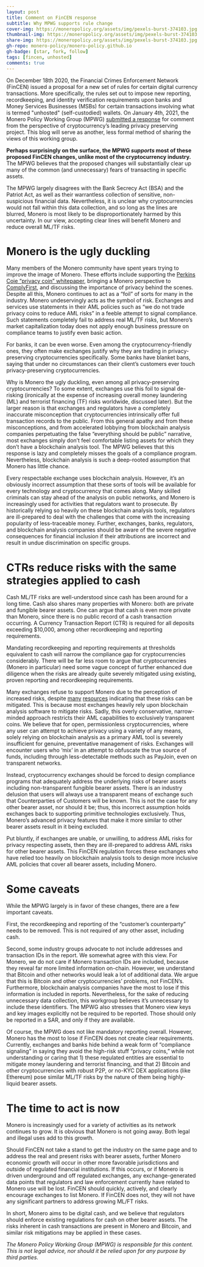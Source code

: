 ```yaml
---
layout: post
title: Comment on FinCEN response
subtitle: Why MPWG supports rule change
cover-img: https://moneropolicy.org/assets/img/pexels-burst-374103.jpg
thumbnail-img: https://moneropolicy.org/assets/img/pexels-burst-374103.jpg
share-img: https://moneropolicy.org/assets/img/pexels-burst-374103.jpg
gh-repo: monero-policy/monero-policy.github.io
gh-badge: [star, fork, follow]
tags: [fincen, unhosted]
comments: true
---
```


On December 18th 2020, the Financial Crimes Enforcement Network (FinCEN) issued a proposal for a new set of rules for certain digital currency transactions. More specifically, the rules set out to impose new reporting, recordkeeping, and identity verification requirements upon banks and Money Services Businesses (MSBs) for certain transactions involving what is termed "unhosted" (self-custodied) wallets. On January 4th, 2021, the Monero Policy Working Group (MPWG) [submitted a response](https://www.regulations.gov/comment/FINCEN-2020-0020-6210) for comment from the perspective of cryptocurrency’s leading privacy preserving project. This blog will serve as another, less formal method of sharing the views of this working group.

**Perhaps surprisingly on the surface, the MPWG *supports* most of these proposed FinCEN changes, unlike most of the cryptocurrency industry.** The MPWG believes that the proposed changes will substantially clear up many of the common (and unnecessary) fears of transacting in specific assets.

The MPWG largely disagrees with the Bank Secrecy Act (BSA) and the Patriot Act, as well as their warrantless collection of sensitive, non-suspicious financial data. Nevertheless, it is unclear why cryptocurrencies would not fall within this data collection, and so long as the lines are blurred, Monero is most likely to be disproportionately harmed by this uncertainty. In our view, accepting clear lines will benefit Monero and reduce overall ML/TF risks.

# Monero is the ugly duckling

Many members of the Monero community have spent years trying to improve the image of Monero. These efforts include supporting the [Perkins Coie “privacy coin” whitepaper](https://www.perkinscoie.com/en/news-insights/anti-money-laundering-regulation-of-privacy-enabling-cryptocurrencies.html), bringing a Monero perspective to [ComplyFirst](https://www.complyfirst.org/), and discussing the importance of privacy behind the scenes. Despite all this, Monero continues to act as a “foil” of sorts for many in the industry. Monero undeservingly acts as the symbol of risk. Exchanges and services use statements in their AML policies such as “we do not trade privacy coins to reduce AML risks” in a feeble attempt to signal compliance. Such statements completely fail to address real ML/TF risks, but Monero’s market capitalization today does not apply enough business pressure on compliance teams to justify even basic action.

For banks, it can be even worse. Even among the cryptocurrency-friendly ones, they often make exchanges justify why they are trading in privacy-preserving cryptocurrencies specifically. Some banks have blanket bans, saying that under no circumstances can their client’s customers ever touch privacy-preserving cryptocurrencies.

Why is Monero the ugly duckling, even among all privacy-preserving cryptocurrencies? To some extent, exchanges use this foil to signal de-risking (ironically at the expense of increasing overall money laundering (ML) and terrorist financing (TF) risks worldwide, discussed later). But the larger reason is that exchanges and regulators have a completely inaccurate misconception that cryptocurrencies intrinsically offer full transaction records to the public. From this general apathy and from these misconceptions, and from accelerated lobbying from blockchain analysis companies perpetuating the false “everything should be public” narrative, most exchanges simply don’t feel comfortable listing assets for which they don’t have a blockchain analysis tool. The MPWG believes that this response is lazy and completely misses the goals of a compliance program. Nevertheless, blockchain analysis is such a deep-rooted assumption that Monero has little chance.

Every respectable exchange uses blockchain analysis. However, it’s an obviously incorrect assumption that these sorts of tools will be available for every technology and cryptocurrency that comes along. Many skilled criminals can stay ahead of the analysis on public networks, and Monero is increasingly used for activities that regulators want to prosecute. By historically relying so heavily on these blockchain analysis tools, regulators are ill-prepared to deal with the challenges that come with the increasing popularity of less-traceable money. Further, exchanges, banks, regulators, and blockchain analysis companies should be aware of the severe negative consequences for financial inclusion if their attributions are incorrect and result in undue discrimination on specific groups.

# CTRs reduce risks with the same strategies applied to cash

Cash ML/TF risks are well-understood since cash has been around for a long time. Cash also shares many properties with Monero: both are private and fungible bearer assets. One can argue that cash is even more private than Monero, since there is no public record of a cash transaction occurring. A Currency Transaction Report (CTR) is required for all deposits exceeding $10,000, among other recordkeeping and reporting requirements.

Mandating recordkeeping and reporting requirements at thresholds equivalent to cash will narrow the compliance gap for cryptocurrencies considerably. There will be far less room to argue that cryptocurrencies (Monero in particular) need some vague concept of further enhanced due diligence when the risks are already quite severely mitigated using existing, proven reporting and recordkeeping requirements.

Many exchanges refuse to support Monero due to the perception of increased risks, despite [many](https://www.perkinscoie.com/en/news-insights/anti-money-laundering-regulation-of-privacy-enabling-cryptocurrencies.html) [resources](https://www.complyfirst.org/resources/) indicating that these risks can be mitigated. This is because most exchanges heavily rely upon blockchain analysis software to mitigate risks. Sadly, this overly conservative, narrow-minded approach restricts their AML capabilities to exclusively transparent coins. We believe that for open, permissionless cryptocurrencies, where any user can attempt to achieve privacy using a variety of any means, solely relying on blockchain analysis as a primary AML tool is severely insufficient for genuine, preventative management of risks. Exchanges will encounter users who ‘mix’ in an attempt to obfuscate the true source of funds, including through less-detectable methods such as PayJoin, even on transparent networks.

Instead, cryptocurrency exchanges should be forced to design compliance programs that adequately address the underlying risks of bearer assets including non-transparent fungible bearer assets. There is an industry delusion that users will always use a transparent means of exchange such that Counterparties of Customers will be known. This is not the case for any other bearer asset, nor should it be; thus, this incorrect assumption holds exchanges back to supporting primitive technologies exclusively. Thus, Monero’s advanced privacy features that make it more similar to other bearer assets result in it being excluded.

Put bluntly, if exchanges are unable, or unwilling, to address AML risks for privacy respecting assets, then they are ill-prepared to address AML risks for other bearer assets. This FinCEN regulation forces these exchanges who have relied too heavily on blockchain analysis tools to design more inclusive AML policies that cover all bearer assets, including Monero.

# Some caveats

While the MPWG largely is in favor of these changes, there are a few important caveats.

First, the recordkeeping and reporting of the “customer’s counterparty” needs to be removed. This is not required of any other asset, including cash.

Second, some industry groups advocate to not include addresses and transaction IDs in the report. We somewhat agree with this view. For Monero, we do not care if Monero transaction IDs are included, because they reveal far more limited information on-chain. However, we understand that Bitcoin and other networks would leak a lot of additional data. We argue that this is Bitcoin and other cryptocurrencies’ problems, not FinCEN’s. Furthermore, blockchain analysis companies have the most to lose if this information is included in reports. Nevertheless, for the sake of reducing unnecessary data collection, this workgroup believes it’s unnecessary to include these identifiers. The MPWG also stresses that Monero view keys and key images explicitly not be required to be reported. Those should only be reported in a SAR, and only if they are available.

Of course, the MPWG does not like mandatory reporting overall. However, Monero has the most to lose if FinCEN does not create clear requirements. Currently, exchanges and banks hide behind a weak form of “compliance signaling” in saying they avoid the high-risk stuff “privacy coins,” while not understanding or caring that 1) these regulated entities are essential to mitigate money laundering and terrorist financing, and that 2) Bitcoin and other cryptocurrencies with robust P2P, or no-KYC DEX applications (like Ethereum) pose similar ML/TF risks by the nature of them being highly-liquid bearer assets.

# The time to act is now

Monero is increasingly used for a variety of activities as its network continues to grow. It is obvious that Monero is not going away. Both legal and illegal uses add to this growth.

Should FinCEN not take a stand to get the industry on the same page and to address the real and present risks with bearer assets, further Monero economic growth will occur in other more favorable jurisdictions and outside of regulated financial institutions. If this occurs, or if Monero is driven underground and off regulated exchanges, any exchange-generated data points that regulators and law enforcement currently have related to Monero use will be lost. FinCEN should quickly, actively, and clearly encourage exchanges to list Monero. If FinCEN does not, they will not have any significant partners to address growing ML/FT risks.

In short, Monero aims to be digital cash, and we believe that regulators should enforce existing regulations for cash on other bearer assets. The risks inherent in cash transactions are present in Monero and Bitcoin, and similar risk mitigations may be applied in these cases.


*The Monero Policy Working Group (MPWG) is responsible for this content. This is not legal advice, nor should it be relied upon for any purpose by third parties.*
